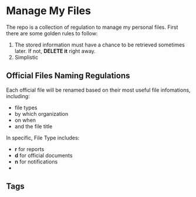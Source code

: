 # Manage My Files

The repo is a collection of regulation to manage my personal files. First there are some golden rules to follow:

1. The stored information must have a chance to be retrieved sometimes later. If not, **DELETE it** right away.
2. Simplistic

## Official Files Naming Regulations

Each official file will be renamed based on their most useful file infomations, including:

- file types
- by which organization
- on when
- and the file title

In specific, File Type includes:
- **r** for reports
- **d** for official documents
- **n** for notifications
-
## Tags